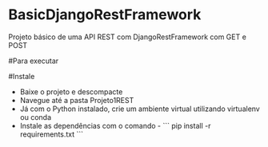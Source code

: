 # BasicDjangoRestFramework
 Projeto básico de uma API REST com DjangoRestFramework com GET e POST
 
#Para executar

#Instale
<ul>
 <li>Baixe o projeto e descompacte</li>
 <li>Navegue até a pasta Projeto1REST</li>
 <li>Já com o Python instalado, crie um ambiente virtual utilizando virtualenv ou conda</li>
 <li>Instale as dependências com o comando - ``` pip install -r requirements.txt ```
 
 </ul>

